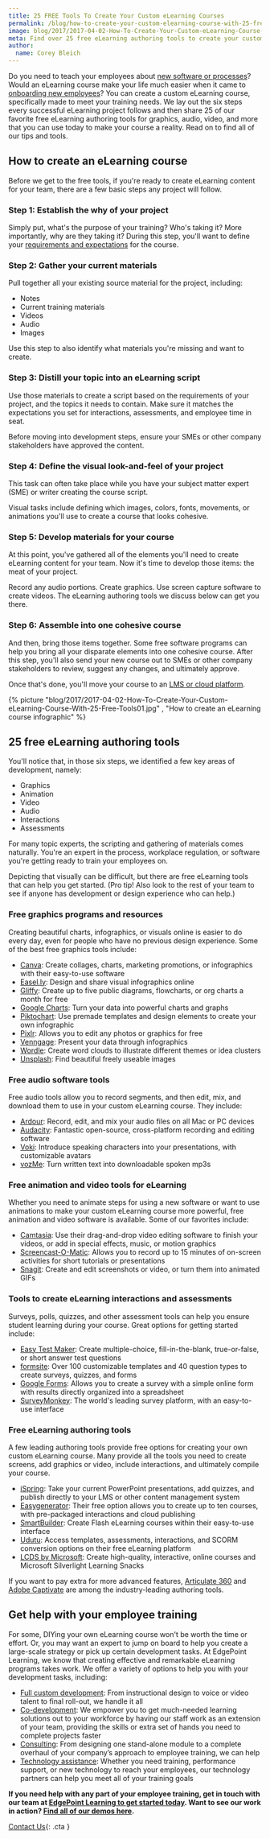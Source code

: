 ```yaml
---
title: 25 FREE Tools To Create Your Custom eLearning Courses
permalink: /blog/how-to-create-your-custom-elearning-course-with-25-free-tools/
image: blog/2017/2017-04-02-How-To-Create-Your-Custom-eLearning-Course-With-25-Free-Tools.jpg
meta: Find over 25 free eLearning authoring tools to create your custom courses in 2019. We also break down the 6 steps for creating the best learning programs. 
author:
  name: Corey Bleich 
---
```


Do you need to teach your employees about [new software or processes](/blog/how-to-train-employees-on-new-system/)? Would an eLearning course make your life much easier when it came to [onboarding new employees](/blog/how-to-train-new-employees/)? You can create a custom eLearning course, specifically made to meet your training needs. We lay out the six steps every successful eLearning project follows and then share 25 of our favorite free eLearning authoring tools for graphics, audio, video, and more that you can use today to make your course a reality. Read on to find all of our tips and tools. 

## How to create an eLearning course
Before we get to the free tools, if you're ready to create eLearning content for your team, there are a few basic steps any project will follow.

### Step 1: Establish the why of your project
Simply put, what's the purpose of your training? Who's taking it? More importantly, why are they taking it? During this step, you'll want to define your [requirements and expectations](/blog/training-needs-analysis/) for the course.

### Step 2: Gather your current materials
Pull together all your existing source material for the project, including:

+  Notes
+  Current training materials
+  Videos
+  Audio
+  Images

Use this step to also identify what materials you're missing and want to create.

### Step 3: Distill your topic into an eLearning script
Use those materials to create a script based on the requirements of your project, and the topics it needs to contain. Make sure it matches the expectations you set for interactions, assessments, and employee time in seat.

Before moving into development steps, ensure your SMEs or other company stakeholders have approved the content.

### Step 4: Define the visual look-and-feel of your project
This task can often take place while you have your subject matter expert (SME) or writer creating the course script. 

Visual tasks include defining which images, colors, fonts, movements, or animations you'll use to create a course that looks cohesive.

### Step 5: Develop materials for your course
At this point, you've gathered all of the elements you'll need to create eLearning content for your team. Now it's time to develop those items: the meat of your project. 

Record any audio portions. Create graphics. Use screen capture software to create videos. The eLearning authoring tools we discuss below can get you there. 

### Step 6: Assemble into one cohesive course
And then, bring those items together. Some free software programs can help you bring all your disparate elements into one cohesive course.
After this step, you'll also send your new course out to SMEs or other company stakeholders to review, suggest any changes, and ultimately approve. 

Once that's done, you'll move your course to an [LMS or cloud platform](/blog/best-lms-for-small-business/).

{% picture "blog/2017/2017-04-02-How-To-Create-Your-Custom-eLearning-Course-With-25-Free-Tools01.jpg" , "How to create an eLearning course infographic" %}

## 25 free eLearning authoring tools 
You'll notice that, in those six steps, we identified a few key areas of development, namely:

+  Graphics
+  Animation
+  Video
+  Audio
+  Interactions
+  Assessments

For many topic experts, the scripting and gathering of materials comes naturally. You're an expert in the process, workplace regulation, or software you're getting ready to train your employees on.

Depicting that visually can be difficult, but there are free eLearning tools that can help you get started. (Pro tip! Also look to the rest of your team to see if anyone has development or design experience who can help.)

### Free graphics programs and resources
Creating beautiful charts, infographics, or visuals online is easier to do every day, even for people who have no previous design experience. Some of the best free graphics tools include:

+  [Canva](https://www.canva.com/): Create collages, charts, marketing promotions, or infographics with their easy-to-use software
+  [Easel.ly](https://www.easel.ly): Design and share visual infographics online
+  [Gliffy](https://www.gliffy.com/): Create up to five public diagrams, flowcharts, or org charts a month for free
+  [Google Charts](https://developers.google.com/chart): Turn your data into powerful charts and graphs
+  [Piktochart](https://piktochart.com): Use premade templates and design elements to create your own infographic
+  [Pixlr](https://pixlr.com): Allows you to edit any photos or graphics for free
+  [Venngage](https://venngage.com): Present your data through infographics
+  [Wordle](http://www.wordle.net/create): Create word clouds to illustrate different themes or idea clusters
+  [Unsplash](https://unsplash.com/): Find beautiful freely useable images

### Free audio software tools
Free audio tools allow you to record segments, and then edit, mix, and download them to use in your custom eLearning course. They include:

+  [Ardour](http://ardour.org/): Record, edit, and mix your audio files on all Mac or PC devices
+  [Audacity](http://www.audacityteam.org/): Fantastic open-source, cross-platform recording and editing software
+  [Voki](http://www.voki.com/): Introduce speaking characters into your presentations, with customizable avatars
+  [vozMe](http://vozme.com/index.php): Turn written text into downloadable spoken mp3s

### Free animation and video tools for eLearning
Whether you need to animate steps for using a new software or want to use animations to make your custom eLearning course more powerful, free animation and video software is available. Some of our favorites include:

+  [Camtasia](https://www.techsmith.com/camtasia.html): Use their drag-and-drop video editing software to finish your videos, or add in special effects, music, or motion graphics
+  [Screencast-O-Matic](http://screencast-o-matic.com/): Allows you to record up to 15 minutes of on-screen activities for short tutorials or presentations
+  [Snagit](https://www.techsmith.com/screen-capture.html): Create and edit screenshots or video, or turn them into animated GIFs

### Tools to create eLearning interactions and assessments
Surveys, polls, quizzes, and other assessment tools can help you ensure student learning during your course. Great options for getting started include:

+  [Easy Test Maker](http://www.easytestmaker.com/): Create multiple-choice, fill-in-the-blank, true-or-false, or short answer test questions
+  [formsite](https://www.formsite.com): Over 100 customizable templates and 40 question types to create surveys, quizzes, and forms
+  [Google Forms](https://www.google.com/forms/about/): Allows you to create a survey with a simple online form with results directly organized into a spreadsheet
+  [SurveyMonkey](https://www.surveymonkey.com): The world's leading survey platform, with an easy-to-use interface

### Free eLearning authoring tools
A few leading authoring tools provide free options for creating your own custom eLearning course. Many provide all the tools you need to create screens, add graphics or video, include interactions, and ultimately compile your course.

+  [iSpring](https://www.ispringsolutions.com/ispring-free): Take your current PowerPoint presentations, add quizzes, and publish directly to your LMS or other content management system
+  [Easygenerator](https://www.easygenerator.com): Their free option allows you to create up to ten courses, with pre-packaged interactions and cloud publishing
+  [SmartBuilder](http://www.smartbuilder.com/): Create Flash eLearning courses within their easy-to-use interface
+  [Udutu](http://www.udutu.com/): Access templates, assessments, interactions, and SCORM conversion options on their free eLearning platform
+  [LCDS by Microsoft](https://www.microsoft.com/en-us/learning/lcds-tool.aspx#tab1): Create high-quality, interactive, online courses and Microsoft Silverlight Learning Snacks

If you want to pay extra for more advanced features, [Articulate 360](https://articulate.com/360) and [Adobe Captivate](https://www.adobe.com/products/captivate.html) are among the industry-leading authoring tools.

## Get help with your employee training

For some, DIYing your own eLearning course won't be worth the time or effort. Or, you may want an expert to jump on board to help you create a large-scale strategy or pick up certain development tasks. At EdgePoint Learning, we know that creating effective and remarkable eLearning programs takes work. We offer a variety of options to help you with your development tasks, including: 

* [Full custom development](/custom-elearning-course-development/): From instructional design to voice or video talent to final roll-out, we handle it all
* [Co-development](/co-development-services/): We empower you to get much-needed learning solutions out to your workforce by having our staff work as an extension of your team, providing the skills or extra set of hands you need to complete projects faster
* [Consulting](/elearning-consulting-services/): From designing one stand-alone module to a complete overhaul of your company’s approach to employee training, we can help
* [Technology assistance](/delivery-technology/): Whether you need training, performance support, or new technology to reach your employees, our technology partners can help you meet all of your training goals

<strong>If you need help with any part of your employee training, get in touch with our team at [EdgePoint Learning to get started today](/contact/). Want to see our work in action? [Find all of our demos here](/form/demo/).</strong>

[Contact Us](/contact/ ){: .cta }

